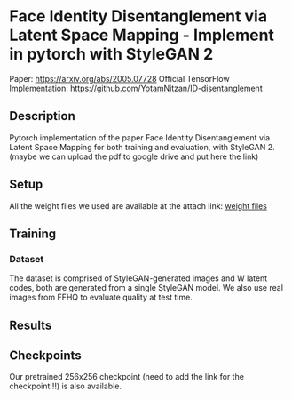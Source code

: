 # Face Identity Disentanglement via Latent Space Mapping - Implement in pytorch with StyleGAN 2

Paper: https://arxiv.org/abs/2005.07728
Official TensorFlow Implementation: https://github.com/YotamNitzan/ID-disentanglement

## Description
Pytorch implementation of the paper Face Identity Disentanglement via Latent Space Mapping for both training and evaluation, with StyleGAN 2.
(maybe we can upload the pdf to google drive and put here the link)

## Setup
All the weight files we used are available at the attach link: [weight files](https://drive.google.com/drive/folders/18K5YBBJRiCIradtttlLcdtSyLUo3cUI5?usp=sharing)
## Training

### Dataset
The dataset is comprised of StyleGAN-generated images and W latent codes, both are generated from a single StyleGAN model.
We also use real images from FFHQ to evaluate quality at test time.
## Results

## Checkpoints
Our pretrained 256x256 checkpoint (need to add the link for the checkpoint!!!) is also available.
